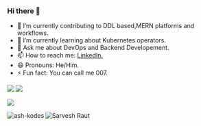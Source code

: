### Hi there 👋

- 🔭 I’m currently contributing to DDL based,MERN platforms and workflows.
- 🌱 I’m currently learning about Kubernetes operators. 
- 💬 Ask me about DevOps and Backend Developement.
- 📫 How to reach me: <a href="https://www.linkedin.com/in/sarvesh-raut-aa0961189/">LinkedIn.</a>
- 😄 Pronouns: He/Him.
- ⚡ Fun fact: You can call me 007.

<img src="https://github-readme-stats.vercel.app/api/top-langs/?username=karan2704&theme=dark&layout=compact">

<a href="https://github.com/antonkomarev/github-profile-views-counter">
    <img src="https://komarev.com/ghpvc/?username=karan2704&style=for-the-badge">
</a>

![](https://hit.yhype.me/github/profile?user_id=59080732)

<p><img align="left" src="https://github-readme-stats.vercel.app/api/top-langs?username=SrLeet03&show_icons=true&locale=en&layout=compact" alt="ash-kodes" /></p>

<p><img align="center" src="https://github-readme-streak-stats.herokuapp.com/?user=SrLeet03&" alt="Sarvesh Raut" /></p>
